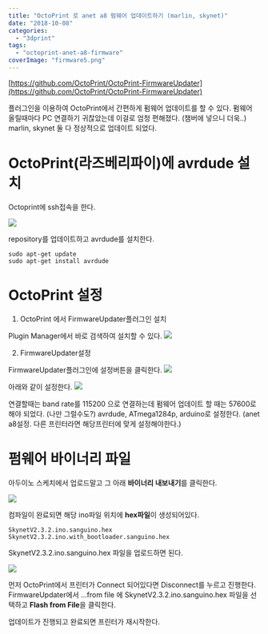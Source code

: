 ```yaml
---
title: "OctoPrint 로 anet a8 펌웨어 업데이트하기 (marlin, skynet)"
date: "2018-10-08"
categories: 
  - "3dprint"
tags: 
  - "octoprint-anet-a8-firmware"
coverImage: "firmware5.png"
---
```


[https://github.com/OctoPrint/OctoPrint-FirmwareUpdater](https://github.com/OctoPrint/OctoPrint-FirmwareUpdater)

플러그인을 이용하여 OctoPrint에서 간편하게 펌웨어 업데이트를 할 수 있다. 펌웨어 올릴때마다 PC 연결하기 귀찮았는데 이걸로 엄청 편해졌다. (챔버에 넣으니 더욱..) marlin, skynet 둘 다 정상적으로 업데이트 되었다.

# OctoPrint(라즈베리파이)에 avrdude 설치

Octoprint에 ssh접속을 한다.

[![](images/putty1.png)](http://note.heyo.me/wp-content/uploads/2018/10/putty1.png)

repository를 업데이트하고 avrdude를 설치한다.

```
sudo apt-get update
sudo apt-get install avrdude
```

# OctoPrint 설정

1) OctoPrint 에서 FirmwareUpdater플러그인 설치

Plugin Manager에서 바로 검색하여 설치할 수 있다. [![](images/firmware1.png)](http://note.heyo.me/wp-content/uploads/2018/10/firmware1.png)

2) FirmwareUpdater설정

FirmwareUpdater플러그인에 설정버튼을 클릭한다. [![](images/firmware2.png)](http://note.heyo.me/wp-content/uploads/2018/10/firmware2.png)

아래와 같이 설정한다. [![](images/firmware3.png)](http://note.heyo.me/wp-content/uploads/2018/10/firmware3.png)

연결할때는 band rate를 115200 으로 연결하는데 펌웨어 업데이트 할 때는 57600로 해야 되었다. (나만 그럴수도?) avrdude, ATmega1284p, arduino로 설정한다. (anet a8설정. 다른 프린터라면 해당프린터에 맞게 설정해야한다.)

# 펌웨어 바이너리 파일

아두이노 스케치에서 업로드말고 그 아래 **바이너리 내보내기**를 클릭한다.

[![](images/firmware0.png)](http://note.heyo.me/wp-content/uploads/2018/10/firmware0.png)

컴파일이 완료되면 해당 ino파일 위치에 **hex파일**이 생성되어있다.

```
SkynetV2.3.2.ino.sanguino.hex
SkynetV2.3.2.ino.with_bootloader.sanguino.hex
```

SkynetV2.3.2.ino.sanguino.hex 파일을 업로드하면 된다.

[![](images/firmware5.png)](http://note.heyo.me/wp-content/uploads/2018/10/firmware5.png)

먼저 OctoPrint에서 프린터가 Connect 되어있다면 Disconnect를 누르고 진행한다. FirmwareUpdater에서 ...from file 에 SkynetV2.3.2.ino.sanguino.hex 파일을 선택하고 **Flash from File**을 클릭한다.

업데이트가 진행되고 완료되면 프린터가 재시작한다.
